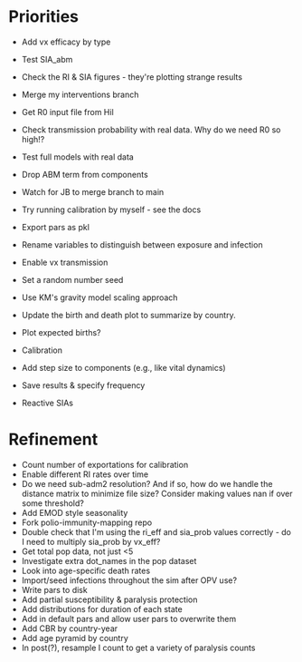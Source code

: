 # Priorities
- Add vx efficacy by type
- Test SIA_abm
- Check the RI & SIA figures - they're plotting strange results
- Merge my interventions branch

- Get R0 input file from Hil
- Check transmission probability with real data. Why do we need R0 so high!?
- Test full models with real data
- Drop ABM term from components
- Watch for JB to merge branch to main
- Try running calibration by myself - see the docs
- Export pars as pkl
- Rename variables to distinguish between exposure and infection
- Enable vx transmission
- Set a random number seed
- Use KM's gravity model scaling approach
- Update the birth and death plot to summarize by country.
- Plot expected births? 
- Calibration
- Add step size to components (e.g., like vital dynamics)
- Save results & specify frequency
- Reactive SIAs

# Refinement

- Count number of exportations for calibration
- Enable different RI rates over time
- Do we need sub-adm2 resolution? And if so, how do we handle the distance matrix to minimize file size? Consider making values nan if over some threshold?
- Add EMOD style seasonality
- Fork polio-immunity-mapping repo
- Double check that I'm using the ri_eff and sia_prob values correctly - do I need to multiply sia_prob by vx_eff?
- Get total pop data, not just <5
- Investigate extra dot_names in the pop dataset
- Look into age-specific death rates
- Import/seed infections throughout the sim after OPV use?
- Write pars to disk
- Add partial susceptibility & paralysis protection
- Add distributions for duration of each state
- Add in default pars and allow user pars to overwrite them
- Add CBR by country-year
- Add age pyramid by country
- In post(?), resample I count to get a variety of paralysis counts
